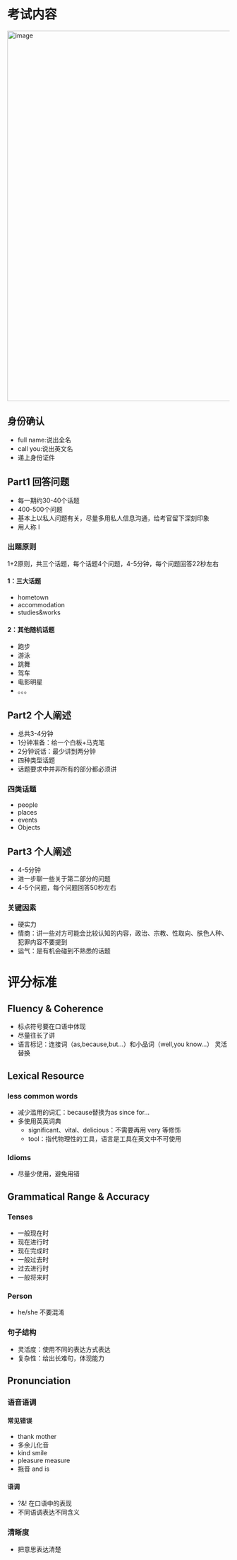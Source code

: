 # 考试内容

<img width="837" alt="image" src="https://user-images.githubusercontent.com/8426758/229142893-9131eb36-508c-4dc2-a8fc-c32e5d665a1e.png">

## 身份确认

* full name:说出全名
* call you:说出英文名
* 递上身份证件

## Part1 回答问题

* 每一期约30-40个话题
* 400-500个问题
* 基本上以私人问题有关，尽量多用私人信息沟通，给考官留下深刻印象
* 用人称 I

### 出题原则

1+2原则，共三个话题，每个话题4个问题，4-5分钟，每个问题回答22秒左右

#### 1：三大话题

* hometown
* accommodation
* studies&works

#### 2：其他随机话题

* 跑步
* 游泳
* 跳舞
* 驾车
* 电影明星
* 。。。

## Part2 个人阐述

* 总共3-4分钟
* 1分钟准备：给一个白板+马克笔
* 2分钟说话：最少讲到两分钟
* 四种类型话题
* 话题要求中并非所有的部分都必须讲

### 四类话题

* people
* places
* events
* Objects

## Part3 个人阐述

* 4-5分钟
* 进一步聊一些关于第二部分的问题
* 4-5个问题，每个问题回答50秒左右

### 关键因素

* 硬实力
* 情商：讲一些对方可能会比较认知的内容，政治、宗教、性取向、肤色人种、犯罪内容不要提到
* 运气：是有机会碰到不熟悉的话题

# 评分标准

## Fluency & Coherence

* 标点符号要在口语中体现
* 尽量往长了讲
* 语言标记：连接词（as,because,but...）和小品词（well,you know...） 灵活替换

## Lexical Resource

### less common words

* 减少滥用的词汇：because替换为as since for...
* 多使用英英词典
  * significant、vital、delicious：不需要再用 very 等修饰
  * tool：指代物理性的工具，语言是工具在英文中不可使用

### Idioms

* 尽量少使用，避免用错

## Grammatical Range & Accuracy

### Tenses

* 一般现在时
* 现在进行时
* 现在完成时
* 一般过去时
* 过去进行时
* 一般将来时

### Person

* he/she 不要混淆

### 句子结构

* 灵活度：使用不同的表达方式表达
* 复杂性：给出长难句，体现能力

## Pronunciation

### 语音语调

#### 常见错误

* thank mother
* 多余儿化音
* kind smile
* pleasure measure
* 拖音 and is

#### 语调

* ?&! 在口语中的表现
* 不同语调表达不同含义

### 清晰度

* 把意思表达清楚
